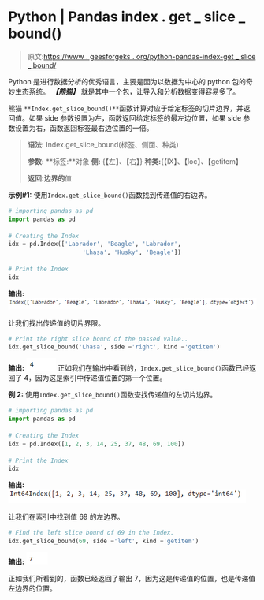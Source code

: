 # Python | Pandas index . get _ slice _ bound()

> 原文:[https://www . geesforgeks . org/python-pandas-index-get _ slice _ bound/](https://www.geeksforgeeks.org/python-pandas-index-get_slice_bound/)

Python 是进行数据分析的优秀语言，主要是因为以数据为中心的 python 包的奇妙生态系统。 ***【熊猫】*** 就是其中一个包，让导入和分析数据变得容易多了。

熊猫 `**Index.get_slice_bound()**`函数计算对应于给定标签的切片边界，并返回值。如果 side 参数设置为左，函数返回给定标签的最左边位置，如果 side 参数设置为右，函数返回标签最右边位置的一倍。

> **语法:** Index.get_slice_bound(标签、侧面、种类)
> 
> **参数:**
> **标签:**对象
> **侧:** {【左】、【右】}
> **种类:**{【IX】、【loc】、【getitem】
> 
> **返回:边界的**值

**示例#1:** 使用`Index.get_slice_bound()`函数找到传递值的右边界。

```py
# importing pandas as pd
import pandas as pd

# Creating the Index
idx = pd.Index(['Labrador', 'Beagle', 'Labrador',
                     'Lhasa', 'Husky', 'Beagle'])

# Print the Index
idx
```

**输出:**
![](img/eb7ad3c04b88b01d883901e012226b90.png)

让我们找出传递值的切片界限。

```py
# Print the right slice bound of the passed value..
idx.get_slice_bound('Lhasa', side ='right', kind ='getitem')
```

**输出:**
![](img/262cee6c581a66be644825e0905a4ac3.png)
正如我们在输出中看到的，`Index.get_slice_bound()`函数已经返回了 4，因为这是索引中传递值位置的第一个位置。

**例 2:** 使用`Index.get_slice_bound()`函数查找传递值的左切片边界。

```py
# importing pandas as pd
import pandas as pd

# Creating the Index
idx = pd.Index([1, 2, 3, 14, 25, 37, 48, 69, 100])

# Print the Index
idx
```

**输出:**
![](img/e2765b79b95e7ff9136dc780bcb7577f.png)

让我们在索引中找到值 69 的左边界。

```py
# Find the left slice bound of 69 in the Index.
idx.get_slice_bound(69, side ='left', kind ='getitem')
```

**输出:**
![](img/1befa151e060dc2ca469617a40c2b0f2.png)

正如我们所看到的，函数已经返回了输出 7，因为这是传递值的位置，也是传递值左边界的位置。